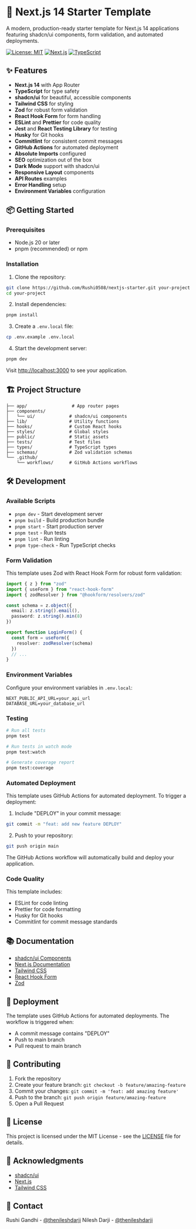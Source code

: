 # 🚀 Next.js 14 Starter Template

A modern, production-ready starter template for Next.js 14 applications featuring shadcn/ui components, form validation, and automated deployments.

[![License: MIT](https://img.shields.io/badge/License-MIT-yellow.svg)](https://opensource.org/licenses/MIT)
[![Next.js](https://img.shields.io/badge/Next.js-14.0-blueviolet.svg)](https://nextjs.org/)
[![TypeScript](https://img.shields.io/badge/TypeScript-5.0-blue.svg)](https://www.typescriptlang.org/)

## ✨ Features

- **Next.js 14** with App Router
- **TypeScript** for type safety
- **shadcn/ui** for beautiful, accessible components
- **Tailwind CSS** for styling
- **Zod** for robust form validation
- **React Hook Form** for form handling
- **ESLint** and **Prettier** for code quality
- **Jest** and **React Testing Library** for testing
- **Husky** for Git hooks
- **Commitlint** for consistent commit messages
- **GitHub Actions** for automated deployment
- **Absolute Imports** configured
- **SEO** optimization out of the box
- **Dark Mode** support with shadcn/ui
- **Responsive Layout** components
- **API Routes** examples
- **Error Handling** setup
- **Environment Variables** configuration

## 📦 Getting Started

### Prerequisites

- Node.js 20 or later
- pnpm (recommended) or npm

### Installation

1. Clone the repository:
```bash
git clone https://github.com/Rushi0508/nextjs-starter.git your-project
cd your-project
```

2. Install dependencies:
```bash
pnpm install
```

3. Create a `.env.local` file:
```bash
cp .env.example .env.local
```

4. Start the development server:
```bash
pnpm dev
```

Visit [http://localhost:3000](http://localhost:3000) to see your application.

## 🏗️ Project Structure

```
├── app/                 # App router pages
├── components/         
│   └── ui/             # shadcn/ui components
├── lib/                # Utility functions
├── hooks/              # Custom React hooks
├── styles/             # Global styles
├── public/             # Static assets
├── tests/              # Test files
├── types/              # TypeScript types
├── schemas/            # Zod validation schemas
└── .github/
    └── workflows/      # GitHub Actions workflows
```

## 🛠️ Development

### Available Scripts

- `pnpm dev` - Start development server
- `pnpm build` - Build production bundle
- `pnpm start` - Start production server
- `pnpm test` - Run tests
- `pnpm lint` - Run linting
- `pnpm type-check` - Run TypeScript checks

### Form Validation

This template uses Zod with React Hook Form for robust form validation:

```typescript
import { z } from "zod"
import { useForm } from "react-hook-form"
import { zodResolver } from "@hookform/resolvers/zod"

const schema = z.object({
  email: z.string().email(),
  password: z.string().min(8)
})

export function LoginForm() {
  const form = useForm({
    resolver: zodResolver(schema)
  })
  // ...
}
```

### Environment Variables

Configure your environment variables in `.env.local`:

```env
NEXT_PUBLIC_API_URL=your_api_url
DATABASE_URL=your_database_url
```

### Testing

```bash
# Run all tests
pnpm test

# Run tests in watch mode
pnpm test:watch

# Generate coverage report
pnpm test:coverage
```

### Automated Deployment

This template uses GitHub Actions for automated deployment. To trigger a deployment:

1. Include "DEPLOY" in your commit message:
```bash
git commit -m "feat: add new feature DEPLOY"
```

2. Push to your repository:
```bash
git push origin main
```

The GitHub Actions workflow will automatically build and deploy your application.

### Code Quality

This template includes:

- ESLint for code linting
- Prettier for code formatting
- Husky for Git hooks
- Commitlint for commit message standards

## 📚 Documentation

- [shadcn/ui Components](https://ui.shadcn.com)
- [Next.js Documentation](https://nextjs.org/docs)
- [Tailwind CSS](https://tailwindcss.com/docs)
- [React Hook Form](https://react-hook-form.com)
- [Zod](https://zod.dev)

## 🚀 Deployment

The template uses GitHub Actions for automated deployments. The workflow is triggered when:
- A commit message contains "DEPLOY"
- Push to main branch
- Pull request to main branch

## 🤝 Contributing

1. Fork the repository
2. Create your feature branch: `git checkout -b feature/amazing-feature`
3. Commit your changes: `git commit -m 'feat: add amazing feature'`
4. Push to the branch: `git push origin feature/amazing-feature`
5. Open a Pull Request

## 📄 License

This project is licensed under the MIT License - see the [LICENSE](LICENSE) file for details.

## 🙏 Acknowledgments

- [shadcn/ui](https://ui.shadcn.com)
- [Next.js](https://nextjs.org)
- [Tailwind CSS](https://tailwindcss.com)


## 📧 Contact

Rushi Gandhi - [@thenileshdarji](https://twitter.com/thenileshdarji)
Nilesh Darji - [@thenileshdarji](https://twitter.com/thenileshdarji)
